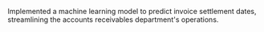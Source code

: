 Implemented a machine learning model to predict invoice settlement dates, streamlining the accounts receivables department's operations.

